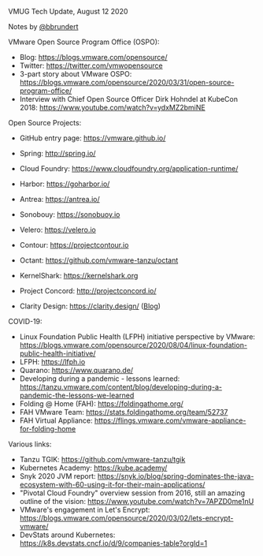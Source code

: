 VMUG Tech Update, August 12 2020

Notes by [@bbrundert](https://twitter.com/bbrundert) 


VMware Open Source Program Office (OSPO):
- Blog: https://blogs.vmware.com/opensource/
- Twitter: https://twitter.com/vmwopensource
- 3-part story about VMware OSPO: https://blogs.vmware.com/opensource/2020/03/31/open-source-program-office/ 
- Interview with Chief Open Source Officer Dirk Hohndel at KubeCon 2018: https://www.youtube.com/watch?v=ydxMZ2bmiNE

Open Source Projects:
- GitHub entry page: https://vmware.github.io/
- Spring: http://spring.io/
- Cloud Foundry: https://www.cloudfoundry.org/application-runtime/
- Harbor: https://goharbor.io/
- Antrea: https://antrea.io/

- Sonobouy: https://sonobuoy.io
- Velero: https://velero.io
- Contour: https://projectcontour.io
- Octant: https://github.com/vmware-tanzu/octant
- KernelShark: https://kernelshark.org
- Project Concord: http://projectconcord.io/
- Clarity Design: https://clarity.design/ ([Blog](https://medium.com/claritydesignsystem))

COVID-19:
- Linux Foundation Public Health (LFPH) initiative perspective by VMware: https://blogs.vmware.com/opensource/2020/08/04/linux-foundation-public-health-initiative/
- LFPH: https://lfph.io 
- Quarano: https://www.quarano.de/
- Developing during a pandemic - lessons learned: https://tanzu.vmware.com/content/blog/developing-during-a-pandemic-the-lessons-we-learned
- Folding @ Home (FAH): https://foldingathome.org/
- FAH VMware Team: https://stats.foldingathome.org/team/52737
- FAH Virtual Appliance: https://flings.vmware.com/vmware-appliance-for-folding-home

Various links:
- Tanzu TGIK: https://github.com/vmware-tanzu/tgik
- Kubernetes Academy: https://kube.academy/
- Snyk 2020 JVM report: https://snyk.io/blog/spring-dominates-the-java-ecosystem-with-60-using-it-for-their-main-applications/
- "Pivotal Cloud Foundry" overview session from 2016, still an amazing outline of the vision: https://www.youtube.com/watch?v=7APZD0me1nU
- VMware's engagement in Let's Encrypt: https://blogs.vmware.com/opensource/2020/03/02/lets-encrypt-vmware/
- DevStats around Kubernetes: https://k8s.devstats.cncf.io/d/9/companies-table?orgId=1